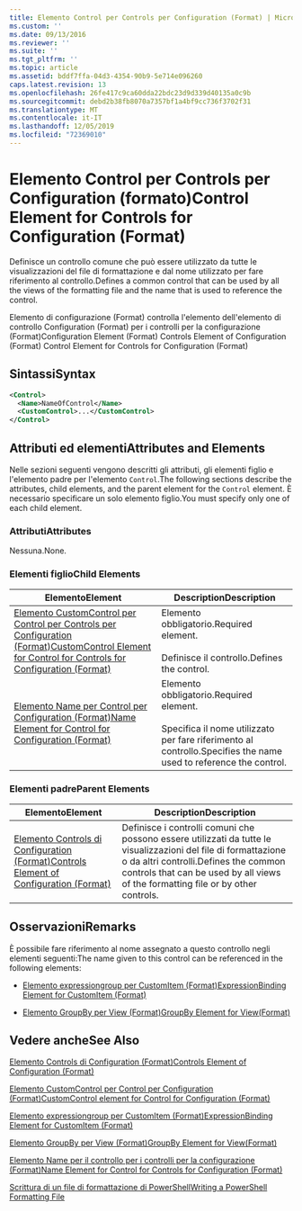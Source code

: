 ```yaml
---
title: Elemento Control per Controls per Configuration (Format) | Microsoft Docs
ms.custom: ''
ms.date: 09/13/2016
ms.reviewer: ''
ms.suite: ''
ms.tgt_pltfrm: ''
ms.topic: article
ms.assetid: bddf7ffa-04d3-4354-90b9-5e714e096260
caps.latest.revision: 13
ms.openlocfilehash: 26fe417c9ca60dda22bdc23d9d339d40135a0c9b
ms.sourcegitcommit: debd2b38fb8070a7357bf1a4bf9cc736f3702f31
ms.translationtype: MT
ms.contentlocale: it-IT
ms.lasthandoff: 12/05/2019
ms.locfileid: "72369010"
---
```

# <a name="control-element-for-controls-for-configuration-format"></a><span data-ttu-id="e651f-102">Elemento Control per Controls per Configuration (formato)</span><span class="sxs-lookup"><span data-stu-id="e651f-102">Control Element for Controls for Configuration (Format)</span></span>

<span data-ttu-id="e651f-103">Definisce un controllo comune che può essere utilizzato da tutte le visualizzazioni del file di formattazione e dal nome utilizzato per fare riferimento al controllo.</span><span class="sxs-lookup"><span data-stu-id="e651f-103">Defines a common control that can be used by all the views of the formatting file and the name that is used to reference the control.</span></span>

<span data-ttu-id="e651f-104">Elemento di configurazione (Format) controlla l'elemento dell'elemento di controllo Configuration (Format) per i controlli per la configurazione (Format)</span><span class="sxs-lookup"><span data-stu-id="e651f-104">Configuration Element (Format) Controls Element of Configuration (Format) Control Element for Controls for Configuration (Format)</span></span>

## <a name="syntax"></a><span data-ttu-id="e651f-105">Sintassi</span><span class="sxs-lookup"><span data-stu-id="e651f-105">Syntax</span></span>

```xml
<Control>
  <Name>NameOfControl</Name>
  <CustomControl>...</CustomControl>
</Control>
```

## <a name="attributes-and-elements"></a><span data-ttu-id="e651f-106">Attributi ed elementi</span><span class="sxs-lookup"><span data-stu-id="e651f-106">Attributes and Elements</span></span>

<span data-ttu-id="e651f-107">Nelle sezioni seguenti vengono descritti gli attributi, gli elementi figlio e l'elemento padre per l'elemento `Control`.</span><span class="sxs-lookup"><span data-stu-id="e651f-107">The following sections describe the attributes, child elements, and the parent element for the `Control` element.</span></span> <span data-ttu-id="e651f-108">È necessario specificare un solo elemento figlio.</span><span class="sxs-lookup"><span data-stu-id="e651f-108">You must specify only one of each child element.</span></span>

### <a name="attributes"></a><span data-ttu-id="e651f-109">Attributi</span><span class="sxs-lookup"><span data-stu-id="e651f-109">Attributes</span></span>

<span data-ttu-id="e651f-110">Nessuna.</span><span class="sxs-lookup"><span data-stu-id="e651f-110">None.</span></span>

### <a name="child-elements"></a><span data-ttu-id="e651f-111">Elementi figlio</span><span class="sxs-lookup"><span data-stu-id="e651f-111">Child Elements</span></span>

|<span data-ttu-id="e651f-112">Elemento</span><span class="sxs-lookup"><span data-stu-id="e651f-112">Element</span></span>|<span data-ttu-id="e651f-113">Description</span><span class="sxs-lookup"><span data-stu-id="e651f-113">Description</span></span>|
|-------------|-----------------|
|[<span data-ttu-id="e651f-114">Elemento CustomControl per Control per Controls per Configuration (Format)</span><span class="sxs-lookup"><span data-stu-id="e651f-114">CustomControl Element for Control for Controls for Configuration (Format)</span></span>](./customcontrol-element-for-control-for-controls-for-configuration-format.md)|<span data-ttu-id="e651f-115">Elemento obbligatorio.</span><span class="sxs-lookup"><span data-stu-id="e651f-115">Required element.</span></span><br /><br /> <span data-ttu-id="e651f-116">Definisce il controllo.</span><span class="sxs-lookup"><span data-stu-id="e651f-116">Defines the control.</span></span>|
|[<span data-ttu-id="e651f-117">Elemento Name per Control per Configuration (Format)</span><span class="sxs-lookup"><span data-stu-id="e651f-117">Name Element for Control for Configuration (Format)</span></span>](./name-element-for-control-for-controls-for-configuration-format.md)|<span data-ttu-id="e651f-118">Elemento obbligatorio.</span><span class="sxs-lookup"><span data-stu-id="e651f-118">Required element.</span></span><br /><br /> <span data-ttu-id="e651f-119">Specifica il nome utilizzato per fare riferimento al controllo.</span><span class="sxs-lookup"><span data-stu-id="e651f-119">Specifies the name used to reference the control.</span></span>|

### <a name="parent-elements"></a><span data-ttu-id="e651f-120">Elementi padre</span><span class="sxs-lookup"><span data-stu-id="e651f-120">Parent Elements</span></span>

|<span data-ttu-id="e651f-121">Elemento</span><span class="sxs-lookup"><span data-stu-id="e651f-121">Element</span></span>|<span data-ttu-id="e651f-122">Description</span><span class="sxs-lookup"><span data-stu-id="e651f-122">Description</span></span>|
|-------------|-----------------|
|[<span data-ttu-id="e651f-123">Elemento Controls di Configuration (Format)</span><span class="sxs-lookup"><span data-stu-id="e651f-123">Controls Element of Configuration (Format)</span></span>](./controls-element-for-configuration-format.md)|<span data-ttu-id="e651f-124">Definisce i controlli comuni che possono essere utilizzati da tutte le visualizzazioni del file di formattazione o da altri controlli.</span><span class="sxs-lookup"><span data-stu-id="e651f-124">Defines the common controls that can be used by all views of the formatting file or by other controls.</span></span>|

## <a name="remarks"></a><span data-ttu-id="e651f-125">Osservazioni</span><span class="sxs-lookup"><span data-stu-id="e651f-125">Remarks</span></span>

<span data-ttu-id="e651f-126">È possibile fare riferimento al nome assegnato a questo controllo negli elementi seguenti:</span><span class="sxs-lookup"><span data-stu-id="e651f-126">The name given to this control can be referenced in the following elements:</span></span>

- [<span data-ttu-id="e651f-127">Elemento expressiongroup per CustomItem (Format)</span><span class="sxs-lookup"><span data-stu-id="e651f-127">ExpressionBinding Element for CustomItem (Format)</span></span>](./expressionbinding-element-for-customitem-for-controls-for-configuration-format.md)

- [<span data-ttu-id="e651f-128">Elemento GroupBy per View (Format)</span><span class="sxs-lookup"><span data-stu-id="e651f-128">GroupBy Element for View(Format)</span></span>](./groupby-element-for-view-format.md)

## <a name="see-also"></a><span data-ttu-id="e651f-129">Vedere anche</span><span class="sxs-lookup"><span data-stu-id="e651f-129">See Also</span></span>

[<span data-ttu-id="e651f-130">Elemento Controls di Configuration (Format)</span><span class="sxs-lookup"><span data-stu-id="e651f-130">Controls Element of Configuration (Format)</span></span>](./controls-element-for-configuration-format.md)

[<span data-ttu-id="e651f-131">Elemento CustomControl per Control per Configuration (Format)</span><span class="sxs-lookup"><span data-stu-id="e651f-131">CustomControl element for Control for Configuration (Format)</span></span>](./customcontrol-element-for-control-for-controls-for-configuration-format.md)

[<span data-ttu-id="e651f-132">Elemento expressiongroup per CustomItem (Format)</span><span class="sxs-lookup"><span data-stu-id="e651f-132">ExpressionBinding Element for CustomItem (Format)</span></span>](./expressionbinding-element-for-customitem-for-controls-for-configuration-format.md)

[<span data-ttu-id="e651f-133">Elemento GroupBy per View (Format)</span><span class="sxs-lookup"><span data-stu-id="e651f-133">GroupBy Element for View(Format)</span></span>](./groupby-element-for-view-format.md)

[<span data-ttu-id="e651f-134">Elemento Name per il controllo per i controlli per la configurazione (Format)</span><span class="sxs-lookup"><span data-stu-id="e651f-134">Name Element for Control for Controls for Configuration (Format)</span></span>](./name-element-for-control-for-controls-for-configuration-format.md)

[<span data-ttu-id="e651f-135">Scrittura di un file di formattazione di PowerShell</span><span class="sxs-lookup"><span data-stu-id="e651f-135">Writing a PowerShell Formatting File</span></span>](./writing-a-powershell-formatting-file.md)
